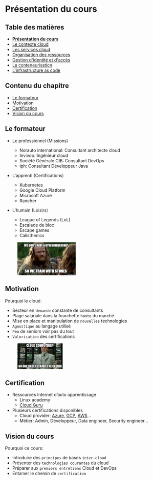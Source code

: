 # Présentation du cours  

<!-- .slide: class="page-title" -->



## Table des matières

<!-- .slide: class="toc" -->

- **[Présentation du cours](#/1)**
- [Le contexte cloud](#/2)
- [Les services cloud](#/3)
- [Organisation des ressources](#/4)
- [Gestion d'identité et d'accès](#/5)
- [La conteneurisation](#/6)
- [L'infrastructure as code](#/7)



## Contenu du chapitre

<!-- .slide: class="toc" -->

- [Le formateur](#/le-formateur)
- [Motivation](#/motivation)
- [Certification](#/certification)
- [Vision du cours](#/vision-du-cours)



## Le formateur

<!-- .slide: id="le-formateur" -->

- Le professionnel (Missions)
  - Norauto international: Consultant architecte cloud
  - Invivoo: Ingénieur cloud
  - Société Générale CIB: Consultant DevOps
  - iph: Consultant Développeur Java
- L'apprenti (Certifications)
  - Kubernetes
  - Google Cloud Platform
  - Microsoft Azure
  - Rancher



- L'humain (Loisirs)
  - League of Legends (LoL)
  - Escalade de bloc
  - Escape games
  - Calisthenics

<figure>
    <img src="ressources/calisthenics-meme.png" alt="vms" width="45%"/>
</figure>



## Motivation

<!-- .slide: id="motivation" -->

Pourquoi le cloud:

- Secteur en `demande` constante de consultants
- Plage salariale dans la fourchette `haute` du marché
- Mise en place et manipulation de `nouvelles` technologies
- `Agnostique` au langage utilisé
- `Peu` de seniors voir pas du tout
- `Valorisation` des certifications

<figure>
    <img src="ressources/cloud-joke.jpeg" alt="vms" width="35%"/>
</figure>

## Certification

<!-- .slide: id="certification" -->

- Ressources Internet d’auto apprentissage
  - Linux academy
  - [Cloud Guru](https://acloudguru.com/)
- Plusieurs certifications disponibles
  - Cloud provider: [Azure](https://docs.microsoft.com/fr-fr/learn/certifications/), [GCP](https://cloud.google.com/certification?hl=fr), [AWS](https://aws.amazon.com/fr/certification/)…
  - Métier: Admin, Développeur, Data engineer, Security engineer…



## Vision du cours

Pourquoi ce cours:

- Introduire des `principes` de bases `inter-cloud`
- Présenter des `technologies courantes` du cloud
- Préparer aux `premiers entretiens` Cloud et DevOps
- Entamer le chemin de `certification`
